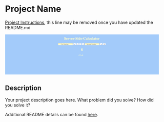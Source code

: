 # Project Name

[Project Instructions](./INSTRUCTIONS.md), this line may be removed once you have updated the README.md

![calculator interface](images/serverCalculator.png)
## Description

Your project description goes here. What problem did you solve? How did you solve it?

Additional README details can be found [here](https://github.com/PrimeAcademy/github-finalization-assignment).